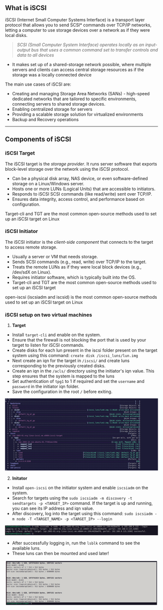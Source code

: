 ## **What is iSCSI**
iSCSI (Internet Small Computer Systems Interface) is a transport layer protocol that allows you to send SCSI* commands over TCP/IP networks, letting a computer to use storage devices over a network as if they were local disks.

> _SCSI (Small Computer System Interface) operates locally as an input-output bus that uses a common command set to transfer controls and data to all devices_

* It makes set up of a shared-storage network possible, where multiple servers and clients can access central storage resources as if the storage was a locally connected device

The main use cases of iSCSI are:
* Creating and managing Storage Area Networks (SANs) - high-speed dedicated networks that are tailored to specific environments, connecting servers to shared storage devices.
* Enabling centralized storage for servers
* Providing a scalable storage solution for virtualized environments
* Backup and Recovery operations

---

## **Components of iSCSI**

### **iSCSI Target**
The iSCSI target is the _storage provider_. It runs server software that exports block-level storage over the network using the iSCSI protocol.

* Can be a physical disk array, NAS device, or even software-defined storage on a Linux/Windows server.
* Hosts one or more LUNs (Logical Units) that are accessible to initiators.
* Responds to iSCSI SCSI commands (like read/write) sent over TCP/IP.
* Ensures data integrity, access control, and performance based on configuration.

Target-cli and TGT are the most common open-source methods used to set up an iSCSI target on Linux


### **iSCSI Initiator**
The iSCSI initiator is the _client-side component_ that connects to the target to access remote storage.

* Usually a server or VM that needs storage.
* Sends SCSI commands (e.g., read, write) over TCP/IP to the target.
* Treats the remote LUNs as if they were local block devices (e.g., /dev/sdX on Linux).
* Requires initiator software, which is typically built into the OS.
* Target-cli and TGT are the most common open-source methods used to set up an iSCSI target

open-iscsi (iscsiadm and iscsid) is the most common open-source methods used to set up an iSCSI target on Linux

### **iSCSI setup on two virtual machines**

1. **Target**

* Install `target-cli` and enable on the system.
* Ensure that the firewall is not blocking the port that is used by your target to listen for iSCSI commands.
* Create disks for each lun present in the iscsi folder present on the target system using this command: `create disk /iscsi_luns/lun.img`
* Next create an iqn for the target in `/iscsi/` and create luns corresponding to the previously created disks.
* Create an iqn in the `/acls/` directory using the initiator's iqn value. This step ensures that the system is mapped to the luns
* Set authentication of `tpg1` to 1 if required and set the `username` and `password` in the initiator iqn folder.
* Save the configuration in the root `/` before exiting.

![target setup](assets/target.png)

2. **Initator**

* Install `open-iscsi` on the initiator system and enable `iscsiadm` on the system.
* Search for targets using the `sudo iscsiadm -m discovery -t sendtargets -p <TARGET_IP>` command. If the target is up and running, you can see its IP address and iqn value.
* After discovery, log into the target using this command: `sudo iscsiadm -m node -T <TARGET_NAME> -p <TARGET_IP> --login`

![initiator login](<assets/login_init.png>)

* After successfully logging in, run the `lsblk` command to see the available luns.
* These luns can then be mounted and used later!

![iscsi setup successful!](assets/luns_init.png)